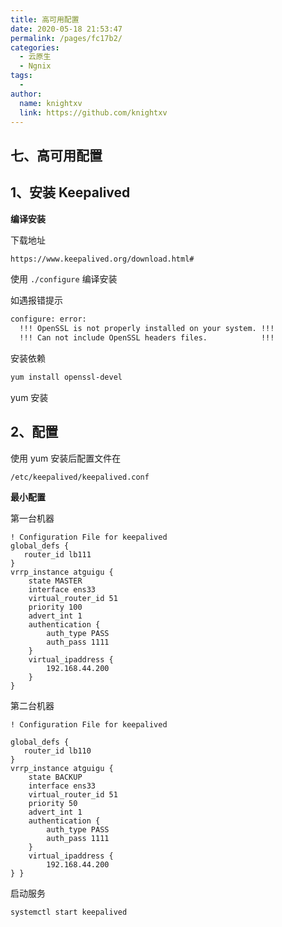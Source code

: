 ```yaml
---
title: 高可用配置
date: 2020-05-18 21:53:47
permalink: /pages/fc17b2/
categories:
  - 云原生
  - Ngnix
tags:
  - 
author: 
  name: knightxv
  link: https://github.com/knightxv
---
```

##  七、高可用配置

##  1、安装 Keepalived

**编译安装**

下载地址

```sh
https://www.keepalived.org/download.html#
```

使用 `./configure` 编译安装

如遇报错提示

```sh
configure: error:
  !!! OpenSSL is not properly installed on your system. !!!
  !!! Can not include OpenSSL headers files.            !!!
```

安装依赖

```sh
yum install openssl-devel
```

yum 安装

##  2、配置

使用 yum 安装后配置文件在

`/etc/keepalived/keepalived.conf`

**最小配置**

第一台机器

```nginx
! Configuration File for keepalived
global_defs {
   router_id lb111
}
vrrp_instance atguigu {
    state MASTER
    interface ens33
    virtual_router_id 51
    priority 100
    advert_int 1
    authentication {
        auth_type PASS
        auth_pass 1111
    }
    virtual_ipaddress {
        192.168.44.200
	}
}
```

第二台机器

```nginx
! Configuration File for keepalived

global_defs {
   router_id lb110
}
vrrp_instance atguigu {
    state BACKUP
    interface ens33
    virtual_router_id 51
    priority 50
    advert_int 1
    authentication {
        auth_type PASS
        auth_pass 1111
    }
    virtual_ipaddress {
        192.168.44.200
} }
```

启动服务

```sh
systemctl start keepalived
```
